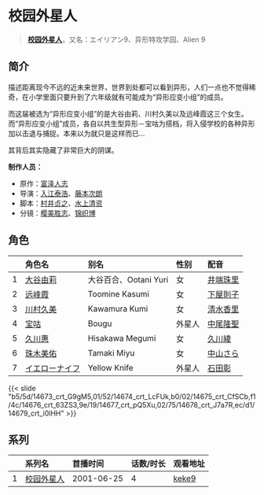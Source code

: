 # 校园外星人


> <u>**[校园外星人](http://bgm.tv/subject/2794)**</u>，又名：エイリアン9、异形特攻学园、Alien 9

## 简介


描述距离现今不远的近未来世界，世界到处都可以看到异形，人们一点也不觉得稀奇，在小学里面只要升到了六年级就有可能成为“异形应变小组”的成员。

而这届被选为“异形应变小组”的是大谷由莉、川村久美以及远峰霞这三个女生。而“异形应变小组”成员，各自以共生型异形－宝咕为搭档，将入侵学校的各种异形加以击退与捕捉。本来以为就只是这样而已...

其背后其实隐藏了非常巨大的阴谋。

**制作人员：**
- 原作：[富泽人志](http://bgm.tv/person/7293)
- 导演：[入江泰浩](http://bgm.tv/person/224)、[藤本次朗](http://bgm.tv/person/223)
- 脚本：[村井贞之](http://bgm.tv/person/226)、[水上清资](http://bgm.tv/person/20)
- 分镜：[樱美胜志](http://bgm.tv/person/1019)、[锦织博](http://bgm.tv/person/388)

## 角色

|     |   角色名   |   别名  | 性别 |  配音  |
|:--- |:------  |:----      |:---  |:--   |
| 1 | [大谷由莉](http://bgm.tv/character/14673) | 大谷百合、Ootani Yuri | 女 | [井端珠里](http://bgm.tv/person/7294) |
| 2 | [远峰霞](http://bgm.tv/character/14674) | Toomine Kasumi | 女 | [下屋則子](http://bgm.tv/person/4471) |
| 3 | [川村久美](http://bgm.tv/character/14675) | Kawamura Kumi | 女 | [清水香里](http://bgm.tv/person/3838) |
| 4 | [宝咕](http://bgm.tv/character/14676) | Bougu | 外星人 | [中尾隆聖](http://bgm.tv/person/4217) |
| 5 | [久川惠](http://bgm.tv/character/14677) | Hisakawa Megumi | 女 | [久川綾](http://bgm.tv/person/3875) |
| 6 | [珠木美佑](http://bgm.tv/character/14678) | Tamaki Miyu | 女 | [中山さら](http://bgm.tv/person/4322) |
| 7 | [イエローナイフ](http://bgm.tv/character/14679) | Yellow Knife | 外星人 | [石田彰](http://bgm.tv/person/3927) |

{{< slide "b5/5d/14673_crt_G9gM5,01/52/14674_crt_LcFUk,b0/02/14675_crt_CfSCb,f1/4c/14676_crt_63ZS3,9e/19/14677_crt_pQ5Xu,02/75/14678_crt_J7a7R,ec/d1/14679_crt_i0lHH" >}}

## 系列

|     | 系列名   | 首播时间       | 话数/时长 | 观看地址                                                    |
| :-- | :---- | :--------- | :---- | :------------------------------------------------------ |
| 1   |[校园外星人](https://bgm.tv/subject/2794)| 2001-06-25 | 4     | [keke9](https://www.keke9.app/play/26836-4-227452.html) |

